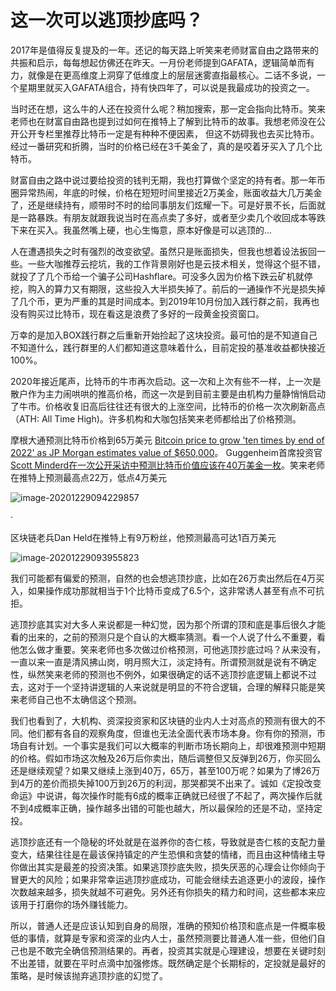 # 这一次可以逃顶抄底吗？

2017年是值得反复提及的一年。还记的每天路上听笑来老师财富自由之路带来的共振和启示，每每想起仿佛还在昨天。一月份老师提到GAFATA，逻辑简单而有力，就像是在更高维度上洞穿了低维度上的层层迷雾直指最核心。二话不多说，一个星期里就买入GAFATA组合，持有快四年了，可以说是我最成功的投资之一。

当时还在想，这么牛的人还在投资什么呢？稍加搜索，那一定会指向比特币。笑来老师也在财富自由路也提到过如何在推特上了解到比特币的故事。我想老师没在公开公开专栏里推荐比特币一定是有种种不便因素， 但这不妨碍我也去买比特币。经过一番研究和折腾，当时的价格已经在3千美金了，真的是咬着牙买入了几个比特币。

财富自由之路中说过要给投资的钱判无期，我也打算做个坚定的持有者。那一年币圈异常热闹，年底的时候，价格在短短时间里接近2万美金，账面收益大几万美金了，还是继续持有，顺带时不时的给同事朋友们炫耀一下。可是好景不长，后面就是一路暴跌。有朋友就跟我说当时在高点卖了多好，或者至少卖几个收回成本等跌下来在买入。我虽然嘴上硬，也心生悔意，原本好像是可以逃顶的...

人在遭遇损失之时有强烈的改变欲望。虽然只是账面损失，但我也想着设法扳回一些。一些大咖推荐云挖坑，我的工作背景刚好也是云技术相关，觉得这个挺不错，就投了了几个币给一个骗子公司Hashflare。可没多久因为价格下跌云矿机就停挖，购入的算力又有期限，这些投入大半损失掉了。前后的一通操作不光是损失掉了几个币，更为严重的其是时间成本。到2019年10月份加入践行群之前，我再也没有购买过比特币，现在看这是浪费了多好的一段黄金投资窗口。

万幸的是加入BOX践行群之后重新开始捡起了这块投资。最可怕的是不知道自己不知道什么，践行群里的人们都知道这意味着什么，目前定投的基准收益都快接近100%。

2020年接近尾声，比特币的牛市再次启动。这一次和上次有些不一样，上一次是散户作为主力闹哄哄的推高价格，而这一次是到目前主要是由机构力量静悄悄启动了牛市。价格收复旧高后往往还有很大的上涨空间，比特币的价格一次次刷新高点（ATH: All Time High)。许多机构和大咖包括笑来老师都给出了价格预测。

摩根大通预测比特币价格到65万美元 [Bitcoin price to grow 'ten times by end of 2022' as JP Morgan estimates value of $650,000](https://www.express.co.uk/finance/city/1377180/bitcoin-price-latest-tim-draper-jp-morgan-estimate-max-keiser)。 Guggenheim首席投资官[Scott Minderd在一次公开采访中预测比特币价值应该在40万美金一枚](https://markets.businessinsider.com/currencies/news/bitcoin-should-be-worth-400000-guggenheim-scott-minerd-says-2020-12-1029901347)。笑来老师在推特上预测最高点22万，低点4万美元

![image-20201229094229857](/Users/steven.yu/Documents/personal/articles/blockchain/images/image-20201229094229857.png)

·

区块链老兵Dan Held在推特上有9万粉丝，他预测最高可达1百万美元

![image-20201229093955823](/Users/steven.yu/Documents/personal/articles/blockchain/images/image-20201229093955823.png)

我们可能都有偏爱的预测，自然的也会想逃顶抄底，比如在26万卖出然后在4万买入，如果操作成功那就相当于1个比特币变成了6.5个，这非常诱人甚至有点不可抗拒。

逃顶抄底其实对大多人来说都是一种幻觉，因为那个所谓的顶和底是事后很久才能看的出来的，之前的预测只是个自认的大概率猜测。看一个人说了什么不重要，看他怎么做才重要。笑来老师也多次做过价格预测，可他逃顶抄底过吗？从来没有，一直以来一直是清风拂山岗，明月照大江，淡定持有。所谓预测就是说有不确定性，纵然笑来老师的预测也不例外，如果很确定的话不逃顶抄底逻辑上都说不过去，这对于一个坚持讲逻辑的人来说就是明显的不符合逻辑，合理的解释只能是笑来老师自己也不太确信这个预测。

我们也看到了，大机构、资深投资家和区块链的业内人士对高点的预测有很大的不同。他们都有各自的观察角度，但谁也无法全面代表市场本身。你有你的预测，市场自有计划。一个事实是我们可以大概率的判断市场长期向上，却很难预测中短期的价格。假如市场这次触及26万后你卖出，随后调整但又反弹到26万，你买回么还是继续观望？如果又继续上涨到40万，65万，甚至100万呢？如果为了博26万到4万的差价而损失掉100万到26万的利润，那哭都哭不出来了。诚如《定投改变命运》中说讲，每次操作时能有6成的概率正确就已经很了不起了，两次操作后就不到4成概率正确，操作越多出错的可能也越大，所以最保险的还是不动，坚持定投。

逃顶抄底还有一个隐秘的坏处就是在滋养你的杏仁核，导致就是杏仁核的支配力量变大，结果往往是在最该保持镇定的产生恐惧和贪婪的情绪，而且由这种情绪主导你做出其实是最差的投资决策。如果逃顶抄底失败，损失厌恶的心理会让你倾向于冒更大的风险；如果非常幸运逃顶抄底成功，可能会继续去追逐更小的波段，操作次数越来越多，损失就越不可避免。另外还有你损失的精力和时间，这些都本来应该用于打磨你的场外赚钱能力。

所以，普通人还是应该认知到自身的局限，准确的预知价格顶和底点是一件概率极低的事情，就算是专家和资深的业内人士，虽然预测要比普通人准一些，但他们自己也是不敢完全确信预测结果的。再者，投资其实就是心理建设，想要在关键时刻不出差错，就要在平时点滴中加强修炼。既然确定是个长期标的，定投就是最好的策略，是时候该抛弃逃顶抄底的幻觉了。